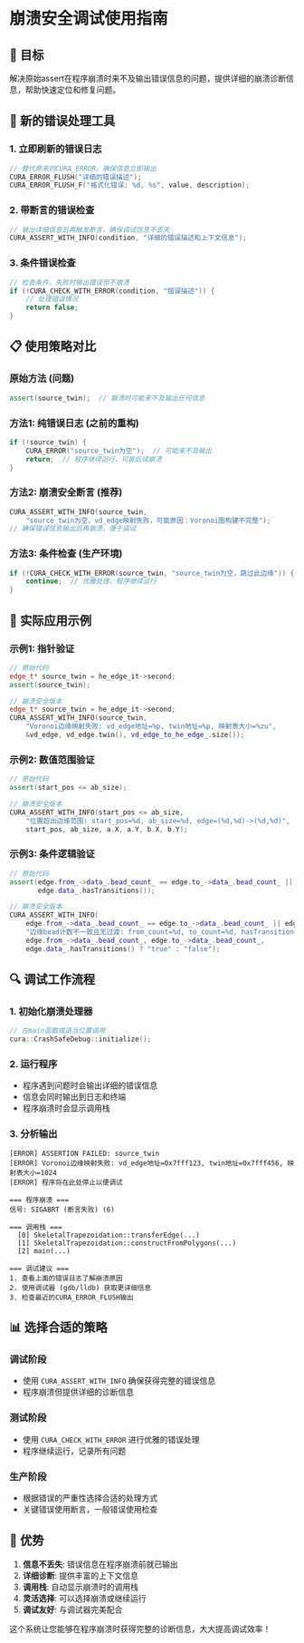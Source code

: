 # 崩溃安全调试使用指南

## 🎯 **目标**

解决原始assert在程序崩溃时来不及输出错误信息的问题，提供详细的崩溃诊断信息，帮助快速定位和修复问题。

## 🔧 **新的错误处理工具**

### **1. 立即刷新的错误日志**
```cpp
// 替代原来的CURA_ERROR，确保信息立即输出
CURA_ERROR_FLUSH("详细的错误描述");
CURA_ERROR_FLUSH_F("格式化错误: %d, %s", value, description);
```

### **2. 带断言的错误检查**
```cpp
// 输出详细信息后再触发断言，确保调试信息不丢失
CURA_ASSERT_WITH_INFO(condition, "详细的错误描述和上下文信息");
```

### **3. 条件错误检查**
```cpp
// 检查条件，失败时输出错误但不崩溃
if (!CURA_CHECK_WITH_ERROR(condition, "错误描述")) {
    // 处理错误情况
    return false;
}
```

## 📋 **使用策略对比**

### **原始方法 (问题)**
```cpp
assert(source_twin);  // 崩溃时可能来不及输出任何信息
```

### **方法1: 纯错误日志 (之前的重构)**
```cpp
if (!source_twin) {
    CURA_ERROR("source_twin为空");  // 可能来不及输出
    return;  // 程序继续运行，可能后续崩溃
}
```

### **方法2: 崩溃安全断言 (推荐)**
```cpp
CURA_ASSERT_WITH_INFO(source_twin, 
    "source_twin为空，vd_edge映射失败，可能原因：Voronoi图构建不完整");
// 确保错误信息输出后再崩溃，便于调试
```

### **方法3: 条件检查 (生产环境)**
```cpp
if (!CURA_CHECK_WITH_ERROR(source_twin, "source_twin为空，跳过此边缘")) {
    continue;  // 优雅处理，程序继续运行
}
```

## 🚀 **实际应用示例**

### **示例1: 指针验证**
```cpp
// 原始代码
edge_t* source_twin = he_edge_it->second;
assert(source_twin);

// 崩溃安全版本
edge_t* source_twin = he_edge_it->second;
CURA_ASSERT_WITH_INFO(source_twin, 
    "Voronoi边缘映射失败: vd_edge地址=%p, twin地址=%p, 映射表大小=%zu",
    &vd_edge, vd_edge.twin(), vd_edge_to_he_edge_.size());
```

### **示例2: 数值范围验证**
```cpp
// 原始代码
assert(start_pos <= ab_size);

// 崩溃安全版本
CURA_ASSERT_WITH_INFO(start_pos <= ab_size,
    "位置超出边缘范围: start_pos=%d, ab_size=%d, edge=(%d,%d)->(%d,%d)",
    start_pos, ab_size, a.X, a.Y, b.X, b.Y);
```

### **示例3: 条件逻辑验证**
```cpp
// 原始代码
assert(edge.from_->data_.bead_count_ == edge.to_->data_.bead_count_ || 
       edge.data_.hasTransitions());

// 崩溃安全版本
CURA_ASSERT_WITH_INFO(
    edge.from_->data_.bead_count_ == edge.to_->data_.bead_count_ || edge.data_.hasTransitions(),
    "边缘bead计数不一致且无过渡: from_count=%d, to_count=%d, hasTransitions=%s",
    edge.from_->data_.bead_count_, edge.to_->data_.bead_count_, 
    edge.data_.hasTransitions() ? "true" : "false");
```

## 🔍 **调试工作流程**

### **1. 初始化崩溃处理器**
```cpp
// 在main函数或适当位置调用
cura::CrashSafeDebug::initialize();
```

### **2. 运行程序**
- 程序遇到问题时会输出详细的错误信息
- 信息会同时输出到日志和终端
- 程序崩溃时会显示调用栈

### **3. 分析输出**
```
[ERROR] ASSERTION FAILED: source_twin
[ERROR] Voronoi边缘映射失败: vd_edge地址=0x7fff123, twin地址=0x7fff456, 映射表大小=1024
[ERROR] 程序将在此处停止以便调试

=== 程序崩溃 ===
信号: SIGABRT (断言失败) (6)

=== 调用栈 ===
  [0] SkeletalTrapezoidation::transferEdge(...)
  [1] SkeletalTrapezoidation::constructFromPolygons(...)
  [2] main(...)

=== 调试建议 ===
1. 查看上面的错误日志了解崩溃原因
2. 使用调试器 (gdb/lldb) 获取更详细信息
3. 检查最近的CURA_ERROR_FLUSH输出
```

## 📊 **选择合适的策略**

### **调试阶段**
- 使用 `CURA_ASSERT_WITH_INFO` 确保获得完整的错误信息
- 程序崩溃但提供详细的诊断信息

### **测试阶段**
- 使用 `CURA_CHECK_WITH_ERROR` 进行优雅的错误处理
- 程序继续运行，记录所有问题

### **生产阶段**
- 根据错误的严重性选择合适的处理方式
- 关键错误使用断言，一般错误使用检查

## 🎉 **优势**

1. **信息不丢失**: 错误信息在程序崩溃前就已输出
2. **详细诊断**: 提供丰富的上下文信息
3. **调用栈**: 自动显示崩溃时的调用栈
4. **灵活选择**: 可以选择崩溃或继续运行
5. **调试友好**: 与调试器完美配合

这个系统让您能够在程序崩溃时获得完整的诊断信息，大大提高调试效率！
